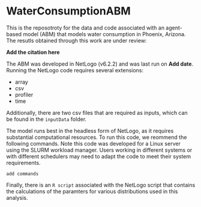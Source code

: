 # WaterConsumptionABM

This is the reposotroty for the data and code associated with an agent-based model (ABM) that models water consumption in Phoenix, Arizona. The resutls obtained through this work are under review: 

**Add the citation here**

The ABM was developed in NetLogo (v6.2.2) and was last run on **Add date**. Running the NetLogo code requires several extensions: 

*  array
*  csv
*  profiler
*  time

Additionally, there are two csv files that are required as inputs, which can be found in the `inputData` folder.

The model runs best in the headless form of NetLogo, as it requires substantial computational resources. To run this code, we reommend the following commands. Note this code was developed for a Linux server using the SLURM workload manager. Users working in different systems or with different schedulers may need to adapt the code to meet their system requirements. 

```shell
add commands
```

Finally, there is an `R script` associated with the NetLogo script that contains the calculations of the paramters for various distributions used in this analysis.
